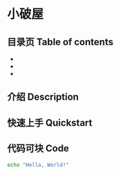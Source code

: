 # 小破屋

## 目录页 Table of contents

- 
- 
- 

## 介绍 Description



## 快速上手 Quickstart




## 代码可块 Code
```bash
echo "Hello, World!"